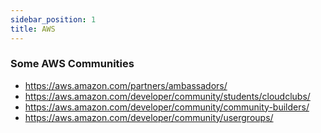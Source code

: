 ```yaml
---
sidebar_position: 1
title: AWS
---
```


### Some AWS Communities

- https://aws.amazon.com/partners/ambassadors/
- https://aws.amazon.com/developer/community/students/cloudclubs/
- https://aws.amazon.com/developer/community/community-builders/
- https://aws.amazon.com/developer/community/usergroups/


